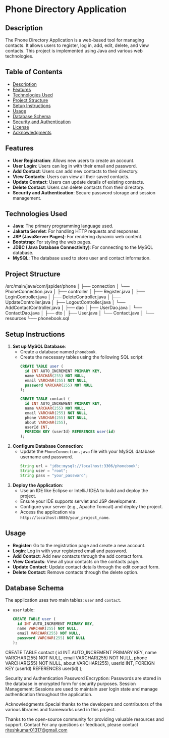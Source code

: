 # Phone Directory Application

## Description
The Phone Directory Application is a web-based tool for managing contacts. It allows users to register, log in, add, edit, delete, and view contacts. This project is implemented using Java and various web technologies.

## Table of Contents
- [Description](#description)
- [Features](#features)
- [Technologies Used](#technologies-used)
- [Project Structure](#project-structure)
- [Setup Instructions](#setup-instructions)
- [Usage](#usage)
- [Database Schema](#database-schema)
- [Security and Authentication](#security-and-authentication)
- [License](#license)
- [Acknowledgments](#acknowledgments)

## Features
- **User Registration**: Allows new users to create an account.
- **User Login**: Users can log in with their email and password.
- **Add Contact**: Users can add new contacts to their directory.
- **View Contacts**: Users can view all their saved contacts.
- **Update Contact**: Users can update details of existing contacts.
- **Delete Contact**: Users can delete contacts from their directory.
- **Security and Authentication**: Secure password storage and session management.

## Technologies Used
- **Java**: The primary programming language used.
- **Jakarta Servlet**: For handling HTTP requests and responses.
- **JSP (JavaServer Pages)**: For rendering dynamic web content.
- **Bootstrap**: For styling the web pages.
- **JDBC (Java Database Connectivity)**: For connecting to the MySQL database.
- **MySQL**: The database used to store user and contact information.

## Project Structure
/src/main/java/com/jspider/phone
│
├── connection
│   └── PhoneConnection.java
│
├── controller
│   ├── Register.java
│   ├── LoginController.java
│   ├── DeleteController.java
│   ├── UpdateController.java
│   ├── LogoutController.java
│   └── AddContactController.java
│
├── dao
│   ├── UserDao.java
│   └── ContactDao.java
│
├── dto
│   ├── User.java
│   └── Contact.java
│
└── resources
    └── phonebook.sql

## Setup Instructions
1. **Set up MySQL Database**:
   - Create a database named `phonebook`.
   - Create the necessary tables using the following SQL script:
     ```sql
     CREATE TABLE user (
       id INT AUTO_INCREMENT PRIMARY KEY,
       name VARCHAR(255) NOT NULL,
       email VARCHAR(255) NOT NULL,
       password VARCHAR(255) NOT NULL
     );

     CREATE TABLE contact (
       id INT AUTO_INCREMENT PRIMARY KEY,
       name VARCHAR(255) NOT NULL,
       email VARCHAR(255) NOT NULL,
       phone VARCHAR(255) NOT NULL,
       about VARCHAR(255),
       userId INT,
       FOREIGN KEY (userId) REFERENCES user(id)
     );
     ```
2. **Configure Database Connection**:
   - Update the `PhoneConnection.java` file with your MySQL database username and password.
     ```java
     String url = "jdbc:mysql://localhost:3306/phonebook";
     String user = "root";
     String pass = "your_password";
     ```
3. **Deploy the Application**:
   - Use an IDE like Eclipse or IntelliJ IDEA to build and deploy the project.
   - Ensure your IDE supports servlet and JSP development.
   - Configure your server (e.g., Apache Tomcat) and deploy the project.
   - Access the application via `http://localhost:8080/your_project_name`.

## Usage
- **Register**: Go to the registration page and create a new account.
- **Login**: Log in with your registered email and password.
- **Add Contact**: Add new contacts through the add contact form.
- **View Contacts**: View all your contacts on the contacts page.
- **Update Contact**: Update contact details through the edit contact form.
- **Delete Contact**: Remove contacts through the delete option.

## Database Schema
The application uses two main tables: `user` and `contact`.

- `user` table:
  ```sql
  CREATE TABLE user (
    id INT AUTO_INCREMENT PRIMARY KEY,
    name VARCHAR(255) NOT NULL,
    email VARCHAR(255) NOT NULL,
    password VARCHAR(255) NOT NULL
  );
CREATE TABLE contact (
  id INT AUTO_INCREMENT PRIMARY KEY,
  name VARCHAR(255) NOT NULL,
  email VARCHAR(255) NOT NULL,
  phone VARCHAR(255) NOT NULL,
  about VARCHAR(255),
  userId INT,
  FOREIGN KEY (userId) REFERENCES user(id)
);

Security and Authentication
Password Encryption: Passwords are stored in the database in encrypted form for security purposes.
Session Management: Sessions are used to maintain user login state and manage authentication throughout the application.

Acknowledgments
Special thanks to the developers and contributors of the various libraries and frameworks used in this project.

Thanks to the open-source community for providing valuable resources and support.
Contact
For any questions or feedback, please contact riteshkumar01317@gmail.com

